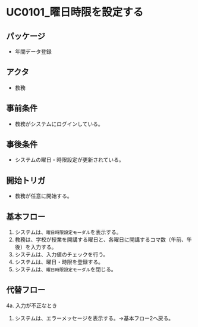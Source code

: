 # UC0101_曜日時限を設定する

## パッケージ
- 年間データ登録

## アクタ
- 教務

## 事前条件
- 教務がシステムにログインしている。

## 事後条件
- システムの曜日・時限設定が更新されている。

## 開始トリガ
- 教務が任意に開始する。

## 基本フロー
1. システムは、`曜日時限設定モーダル`を表示する。
2. 教務は、学校が授業を開講する曜日と、各曜日に開講するコマ数（午前、午後）を入力する。
3. システムは、入力値のチェックを行う。
4. システムは、曜日・時限を登録する。
5. システムは、`曜日時限設定モーダル`を閉じる。

## 代替フロー
4a. 入力が不正なとき
1. システムは、エラーメッセージを表示する。→基本フロー2へ戻る。
